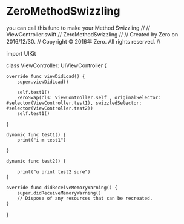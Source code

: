 # ZeroMethodSwizzling
you can call this func to make your Method Swizzling
//
//  ViewController.swift
//  ZeroMethodSwizzling
//
//  Created by Zero on 2016/12/30.
//  Copyright © 2016年 Zero. All rights reserved.
//

import UIKit



class ViewController: UIViewController {

    override func viewDidLoad() {
        super.viewDidLoad()

        self.test1()
        ZeroSwap(cls: ViewController.self , originalSelector: #selector(ViewController.test1), swizzledSelector: #selector(ViewController.test2))
        self.test1()

    }
    
    dynamic func test1() {
        print("i m test1")
        
    }
    
    dynamic func test2() {
        
        print("u print test2 sure")
    }

    override func didReceiveMemoryWarning() {
        super.didReceiveMemoryWarning()
        // Dispose of any resources that can be recreated.
    }


}

